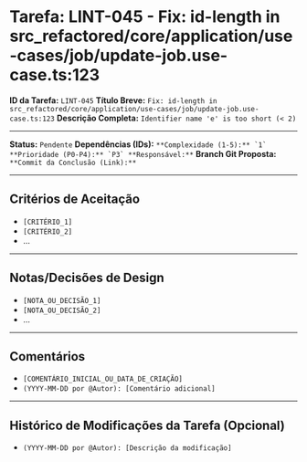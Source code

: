 # Tarefa: LINT-045 - Fix: id-length in src_refactored/core/application/use-cases/job/update-job.use-case.ts:123

**ID da Tarefa:** `LINT-045`
**Título Breve:** `Fix: id-length in src_refactored/core/application/use-cases/job/update-job.use-case.ts:123`
**Descrição Completa:**
`Identifier name 'e' is too short (< 2)`

---

**Status:** `Pendente`
**Dependências (IDs):** ``
**Complexidade (1-5):** `1`
**Prioridade (P0-P4):** `P3`
**Responsável:** ``
**Branch Git Proposta:** ``
**Commit da Conclusão (Link):** ``

---

## Critérios de Aceitação
- `[CRITÉRIO_1]`
- `[CRITÉRIO_2]`
- ...

---

## Notas/Decisões de Design
- `[NOTA_OU_DECISÃO_1]`
- `[NOTA_OU_DECISÃO_2]`
- ...

---

## Comentários
- `[COMENTÁRIO_INICIAL_OU_DATA_DE_CRIAÇÃO]`
- `(YYYY-MM-DD por @Autor): [Comentário adicional]`

---

## Histórico de Modificações da Tarefa (Opcional)
- `(YYYY-MM-DD por @Autor): [Descrição da modificação]`
